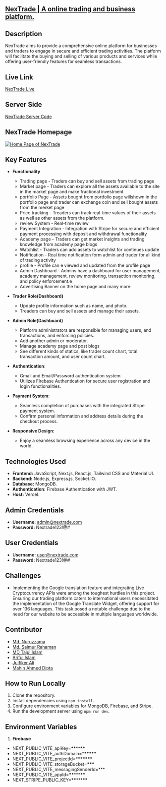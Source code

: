 ## [NexTrade | A online trading and business platform.](https://nextrade-front-end.vercel.app/)

## Description

NexTrade aims to provide a comprehensive online platform for businesses and traders to engage in secure and efficient trading activities. The platform will facilitate the buying and selling of various products and services while offering user-friendly features for seamless transactions.

## Live Link

[NexTrade Live](https://nextrade-front-end.vercel.app/)

## Server Side

[NexTrade Server Code](https://github.com/diptomahin/nexTrade-server)

## NexTrade Homepage

[![Home Page of NexTrade](https://i.postimg.cc/Z5v2wYKy/Screenshot.png)](https://postimg.cc/jDKM5bfs)

## Key Features

- **Functionality**

  - Trading page - Traders can buy and sell assets from trading page
  - Market page - Traders can explore all the assets available to the site in the market page and make fractional investment
  - portfolio Page - Assets bought from portfolio page willshown in the portfolio page and trader can exchange coin and sell bought assets from the merket page
  - Price tracking - Treaders can track real-time values of their assets as well as other assets from the platform.
  - review System - Real-time review
  - Payment Integration - Integration with Stripe for secure and efficient payment processing with deposit and withdrawal functionality
  - Academy page - Traders can get market insights and trading knowledge from academy page blogs
  - Watchlist - Traders can add assets to watchlist for continues update
  - Notification - Real time notification form admin and trader for all kind of trading activity
  - profile - Profile can e viewed and updated from the profile page
  - Admin Dashboard - Admins have a dashboard for user management, academy management, review monitoring, transaction monitoring, and policy enforcement.e
  - Advertising Banner on the home page and many more.

- **Trader Role(Dashboard)**

  - Update profile information such as name, and photo.
  - Treaders can buy and sell assets and manage their assets.

- **Admin Role(Dashboard)**

  - Platform administrators are responsible for managing users, and transactions, and enforcing policies.
  - Add another admin or moderator.
  - Manage academy page and post blogs
  - See different kinds of statics, like trader count chart, total transaction amount, and user count chart.

- **Authentication:**

  - Gmail and Email/Password authentication system.
  - Utilizes Firebase Authentication for secure user registration and login functionalities.

- **Payment System:**

  - Seamless completion of purchases with the integrated Stripe payment system.
  - Confirm personal information and address details during the checkout process.

- **Responsive Design:**
  - Enjoy a seamless browsing experience across any device in the world.

## Technologies Used

- **Frontend:** JavaScript, Next.js, React.js, Tailwind CSS and Material UI.
- **Backend:** Node.js, Express.js, Socket.IO.
- **Database:** MongoDB.
- **Authentication:** Firebase Authentication with JWT.
- **Host:** Vercel.

## Admin Credentials

- **Username:** admin@nextrade.com
- **Password:** Nextrade123!@#

## User Credentials

- **Username:** user@nextrade.com
- **Password:** Nextrade123!@#

## Challenges

- Implementing the Google translation feature and integrating Live Cryptocurrency APIs were among the toughest hurdles in this project. Ensuring our trading platform caters to international users necessitated the implementation of the Google Translate Widget, offering support for over 136 languages. This task posed a notable challenge due to the need for our website to be accessible in multiple languages worldwide.

## Contributor

- [Md. Nuruzzama](https://github.com/mdnuruzzamannirob)
- [Md. Saimur Rahaman](https://github.com/srssieam)
- [MD Tajul Islam](https://github.com/mdtajulislammt)
- [Ariful Islam](https://github.com/hellomrariful)
- [Julfiker Ali](https://github.com/jasaiful)
- [Mahin Ahmed Dipta](https://github.com/diptomahin)

## How to Run Locally

1. Clone the repository.
2. Install dependencies using `npm install`.
3. Configure environment variables for MongoDB, Firebase, and Stripe.
4. Run the development server using `npm run dev`.

## Environment Variables

1. **Firebase**

- NEXT_PUBLIC_VITE_apiKey=**\*\***\*\***\*\***
- NEXT_PUBLIC_VITE_authDomain=\***\*\*\*\*\***
- NEXT_PUBLIC_VITE_projectId=\***\*\*\*\*\*\***
- NEXT_PUBLIC_VITE_storageBucket=**\*\*\***
- NEXT_PUBLIC_VITE_messagingSenderId=\*\*\*
- NEXT_PUBLIC_VITE_appId=**\*\***\*\*\***\*\***
- NEXT_STRIPE_PUBLIC_KEY=**\*\***\*\*\***\*\***
